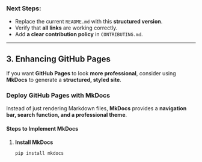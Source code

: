 
### **Next Steps:**
- Replace the current `README.md` with this **structured version**.
- Verify that **all links** are working correctly.
- Add **a clear contribution policy** in `CONTRIBUTING.md`.

---

## **3. Enhancing GitHub Pages**
If you want **GitHub Pages** to look **more professional**, consider using **MkDocs** to generate a **structured, styled site**.

### **Deploy GitHub Pages with MkDocs**
Instead of just rendering Markdown files, **MkDocs** provides a **navigation bar, search function, and a professional theme**.

#### **Steps to Implement MkDocs**
1. **Install MkDocs**
   ```sh
   pip install mkdocs
